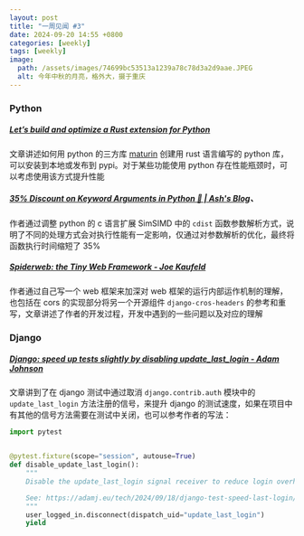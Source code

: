 ```yaml
---
layout: post
title: "一周见闻 #3"
date: 2024-09-20 14:55 +0800
categories: [weekly]
tags: [weekly]
image:
  path: /assets/images/74699bc53513a1239a78c78d3a2d9aae.JPEG
  alt: 今年中秋的月亮，格外大，摄于重庆
---
```




### Python

##### [Let’s build and optimize a Rust extension for Python](https://pythonspeed.com/articles/intro-rust-python-extensions/)

文章讲述如何用 python 的三方库 [maturin](https://github.com/PyO3/maturin) 创建用 rust 语言编写的 python 库，可以安装到本地或发布到 pypi。对于某些功能使用 python 存在性能瓶颈时，可以考虑使用该方式提升性能



##### [35% Discount on Keyword Arguments in Python 🐍 \| Ash's Blog](https://ashvardanian.com/posts/discount-on-keyword-arguments-in-python/)、

作者通过调整 python 的 c 语言扩展 SimSIMD  中的 `cdist` 函数参数解析方式，说明了不同的处理方式会对执行性能有一定影响，仅通过对参数解析的优化，最终将函数执行时间缩短了 35%



##### [Spiderweb: the Tiny Web Framework - Joe Kaufeld](https://itsthejoker.github.io/spiderweb-the-tiny-web-framework/?utm_campaign=Django%2BNewsletter&utm_medium=email&utm_source=Django_Newsletter_251#zen-of-python-vs-ease-of-use)

作者通过自己写一个 web 框架来加深对 web 框架的运行内部运作机制的理解，也包括在 cors 的实现部分将另一个开源组件 `django-cros-headers` 的参考和重写，文章讲述了作者的开发过程，开发中遇到的一些问题以及对应的理解



### Django

##### [Django: speed up tests slightly by disabling update_last_login - Adam Johnson](https://adamj.eu/tech/2024/09/18/django-test-speed-last-login/)

文章讲到了在 django 测试中通过取消 `django.contrib.auth` 模块中的 `update_last_login` 方法注册的信号，来提升 django 的测试速度，如果在项目中有其他的信号方法需要在测试中关闭，也可以参考作者的写法：

```python
import pytest


@pytest.fixture(scope="session", autouse=True)
def disable_update_last_login():
    """
    Disable the update_last_login signal receiver to reduce login overhead.

    See: https://adamj.eu/tech/2024/09/18/django-test-speed-last-login/
    """
    user_logged_in.disconnect(dispatch_uid="update_last_login")
    yield
```



